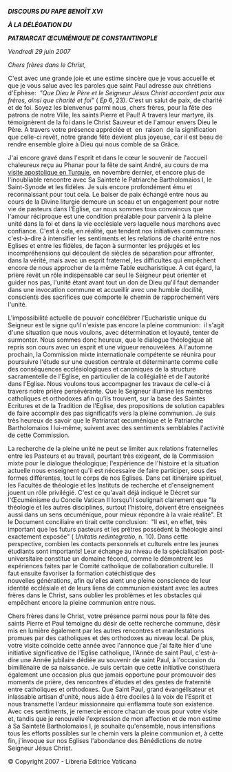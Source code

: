 ***DISCOURS DU PAPE BENOÎT XVI***

***À LA DÉLÉGATION DU***

***PATRIARCAT ŒCUMÉNIQUE DE CONSTANTINOPLE***

*Vendredi 29 juin 2007*

*Chers frères dans le Christ,*

C'est avec une grande joie et une estime sincère que je vous accueille et que je vous salue avec les paroles que saint Paul adresse aux chrétiens d'Ephèse:  *"Que Dieu le Père et le Seigneur Jésus Christ accordent paix aux frères, ainsi que charité et foi"* ( *Ep* 6, 23). C'est un salut de paix, de charité et de foi. Soyez les bienvenus parmi nous, chers frères, pour la fête des patrons de notre Ville, les saints Pierre et Paul! A travers leur martyre, ils témoignèrent de la foi dans le Christ Sauveur et de l'amour envers Dieu le Père. A travers votre présence appréciée et  en  raison  de la signification que celle-ci revêt, notre grande fête devient plus joyeuse, car il est beau de rendre ensemble gloire à Dieu qui nous comble de sa Grâce.

J'ai encore gravé dans l'esprit et dans le cœur le souvenir de l'accueil chaleureux reçu au Phanar pour la fête de saint André, au cours de ma [visite apostolique en Turquie](/content/benedict-xvi/fr/travels/2006/index_turkey.html), en novembre dernier, et encore plus de l'inoubliable rencontre avec Sa Sainteté le Patriarche Bartholomaios I, le Saint-Synode et les fidèles. Je suis encore profondément ému et reconnaissant pour tout cela. Le baiser de paix échangé entre nous au cours de la Divine liturgie demeure un sceau et un engagement pour notre vie de pasteurs dans l'Eglise, car nous sommes tous convaincus que l'amour réciproque est une condition préalable pour parvenir à la pleine unité dans la foi et dans la vie ecclésiale vers laquelle nous marchons avec confiance. C'est à cela, en réalité, que tendent nos initiatives communes:  c'est-à-dire à intensifier les sentiments et les relations de charité entre nos Eglises et entre les fidèles, de façon à surmonter les préjugés et les incompréhensions qui découlent de siècles de séparation pour affronter, dans la vérité, mais avec un esprit fraternel, les difficultés qui empêchent encore de nous approcher de la même Table eucharistique. A cet égard, la prière revêt un rôle indispensable car seul le Seigneur peut orienter et guider nos pas, l'unité étant avant tout un don de Dieu qu'il faut demander dans une invocation commune et accueillir avec une humble docilité, conscients des sacrifices que comporte le chemin de rapprochement vers l'unité.

L'impossibilité actuelle de pouvoir concélébrer l'Eucharistie unique du Seigneur est le signe qu'il n'existe pas encore la pleine communion:  il s'agit d'une situation que nous voulons, avec détermination et loyauté, tenter de surmonter. Nous sommes donc heureux, que le dialogue théologique ait repris son cours avec un esprit et une vigueur renouvelées. A l'automne prochain, la Commission mixte internationale compétente se réunira pour poursuivre l'étude sur une question centrale et déterminante comme celle des conséquences ecclésiologiques et canoniques de la structure sacramentelle de l'Eglise, en particulier de la collégialité et de l'autorité dans l'Eglise. Nous voulons tous accompagner les travaux de celle-ci à travers notre prière persévérante. Que le Seigneur illumine les membres catholiques et orthodoxes afin qu'ils trouvent, sur la base des Saintes Ecritures et de la Tradition de l'Eglise, des propositions de solution capables de faire accomplir des pas significatifs vers la pleine communion. Je suis très heureux de savoir que le Patriarcat œcuménique et le Patriarche Bartholomaios I lui-même, suivent avec des sentiments semblables l'activité de cette Commission.

La recherche de la pleine unité ne peut se limiter aux relations fraternelles entre les Pasteurs et au travail, pourtant très exigeant, de la Commission mixte pour le dialogue théologique; l'expérience de l'histoire et la situation actuelle nous enseignent qu'il est nécessaire de faire participer, sous des formes différentes, tout le corps de nos Eglises. Dans cet itinéraire spirituel, les Facultés de théologie et les Instituts de recherche et d'enseignement jouent un rôle privilégié. C'est ce qu'avait déjà indiqué le Décret sur l'Œcuménisme du Concile Vatican II lorsqu'il soulignait clairement que "la théologie et les autres disciplines, surtout l'histoire, doivent être enseignées aussi dans un sens œcuménique, pour mieux répondre à la vraie réalité". Et le Document conciliaire en tirait cette conclusion:  "Il est, en effet, très important que les futurs pasteurs et les prêtres possèdent la théologie ainsi exactement exposée" ( *Unitatis redintegratio*, n. 10). Dans cette perspective, combien les contacts personnels et culturels entre les jeunes étudiants sont importants! Leur échange au niveau de la spécialisation post-universitaire constitue un domaine fécond, comme le démontrent les expériences faites par le Comité catholique de collaboration culturelle. Il faut ensuite favoriser la formation catéchistique des nouvelles générations, afin qu'elles aient une pleine conscience de leur identité ecclésiale et de leurs liens de communion existant avec les autres frères dans le Christ, sans oublier les problèmes et les obstacles qui empêchent encore la pleine communion entre nous.

Chers frères dans le Christ, votre présence parmi nous pour la fête des saints Pierre et Paul témoigne du désir de cette recherche commune, désir mis en lumière également par les autres rencontres et manifestations promues par des catholiques et des orthodoxes au niveau local. De plus, votre visite coïncide cette année avec l'annonce que j'ai faite hier d'une initiative significative de l'Eglise catholique, l'Année de saint Paul, c'est-à-dire une Année jubilaire dédiée au souvenir de saint Paul, à l'occasion du bimillénaire de sa naissance. Je suis certain que cette initiative constituera également une occasion plus que jamais opportune pour promouvoir des moments de prière, des rencontres d'études et des gestes de fraternité entre catholiques et orthodoxes. Que Saint Paul, grand évangélisateur et inlassable artisan d'unité, nous aide à être dociles à la voix de l'Esprit et nous transmette l'ardeur missionnaire qui enflamma toute son existence. Avec ces sentiments, je remercie encore chacun de vous pour votre visite et, tandis que je renouvelle l'expression de mon affection et de mon estime à Sa Sainteté Bartholomaios I, je souhaite qu'ensemble, nous intensifions tous les efforts possibles sur le chemin vers la pleine communion et, à cette fin, j'invoque sur nos Eglises l'abondance des Bénédictions de notre Seigneur Jésus Christ.

© Copyright 2007 - Libreria Editrice Vaticana
